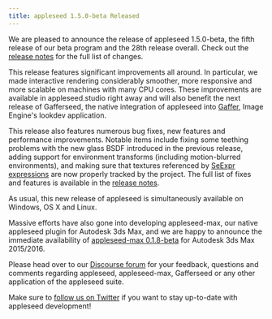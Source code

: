 ```yaml
---
title: appleseed 1.5.0-beta Released
---
```


We are pleased to announce the release of appleseed 1.5.0-beta, the fifth release of our beta program and the 28th release overall. Check out the [release notes](https://github.com/appleseedhq/appleseed/releases/tag/1.5.0-beta) for the full list of changes.

This release features significant improvements all around. In particular, we made interactive rendering considerably smoother, more responsive and more scalable on machines with many CPU cores. These improvements are available in appleseed.studio right away and will also benefit the next release of Gafferseed, the native integration of appleseed into [Gaffer](http://www.gafferhq.org/), Image Engine's lookdev application.

This release also features numerous bug fixes, new features and performance improvements. Notable items include fixing some teething problems with the new glass BSDF introduced in the previous release, adding support for environment transforms (including motion-blurred environments), and making sure that textures referenced by [SeExpr expressions](https://www.disneyanimation.com/technology/seexpr.html) are now properly tracked by the project. The full list of fixes and features is available in the [release notes](https://github.com/appleseedhq/appleseed/releases/tag/1.5.0-beta).

As usual, this new release of appleseed is simultaneously available on Windows, OS X and Linux.

Massive efforts have also gone into developing appleseed-max, our native appleseed plugin for Autodesk 3ds Max, and we are happy to announce the immediate availability of [appleseed-max 0.1.8-beta](https://github.com/appleseedhq/appleseed-max/releases/tag/0.1.8-beta) for Autodesk 3ds Max 2015/2016.

Please head over to our [Discourse forum](https://forum.appleseedhq.net/) for your feedback, questions and comments regarding appleseed, appleseed-max, Gafferseed or any other application of the appleseed suite.

Make sure to [follow us on Twitter](https://twitter.com/appleseedhq) if you want to stay up-to-date with appleseed development!
